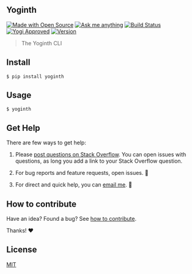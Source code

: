 ## Yoginth

[![Made with Open Source][open_source]][repo] 
[![Ask me anything][ama_badge]][ama_url] 
[![Build Status][build_status]][build_status_url]
[![Yogi Approved][yogi_badge]][website]
[![Version][version_image]][version_url] 

> The Yoginth CLI

## Install

```
$ pip install yoginth
```

## Usage

```
$ yoginth
```

## Get Help

There are few ways to get help:

 1. Please [post questions on Stack Overflow](https://stackoverflow.com/questions/ask). You can open issues with questions, as long you add a link to your Stack Overflow question.

 2. For bug reports and feature requests, open issues. :bug:

 3. For direct and quick help, you can [email me](mailto://yoginth@zoho.com). :rocket:

## How to contribute
Have an idea? Found a bug? See [how to contribute][contributing].

Thanks! :heart:

## License

[MIT][license]

[open_source]: https://badges.frapsoft.com/os/v1/open-source.svg?v=103
[build_status]: https://gitlab.com/yoginth/yoginth/badges/master/pipeline.svg
[build_status_url]: https://gitlab.com/yoginth/yoginth/commits/master
[ama_badge]: https://img.shields.io/badge/Ask%20me-Anything-1abc9c.svg
[ama_url]: https://gitlab.com/yoginth/ama
[version_image]: https://img.shields.io/pypi/v/yoginth.svg
[version_url]: https://pypi.org/project/yoginth
[repo]: https://gitlab.com/yoginth/yoginth
[yogi_badge]: https://img.shields.io/badge/yogi-approved-800080.svg

[LICENSE]: https://yoginth.mit-license.org/
[website]: https://yoginth.ml
[contributing]: /CONTRIBUTING.md
